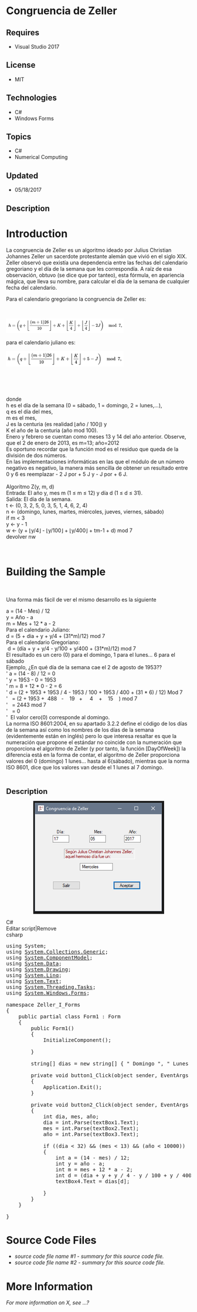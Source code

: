 # Congruencia de Zeller
## Requires
- Visual Studio 2017
## License
- MIT
## Technologies
- C#
- Windows Forms
## Topics
- C#
- Numerical Computing
## Updated
- 05/18/2017
## Description

<h1>Introduction</h1>
<p><span>La congruencia de Zeller es un algoritmo ideado por Julius Christian Johannes Zeller&nbsp;</span><span>un sacerdote protestante alem&aacute;n que vivi&oacute; en el siglo XIX. Zeller observ&oacute; que exist&iacute;a una dependencia entre las fechas
 del calendario gregoriano y el d&iacute;a de la semana que les correspond&iacute;a. A ra&iacute;z de esa observaci&oacute;n, obtuvo (se dice que por tanteo), esta f&oacute;rmula, en apariencia m&aacute;gica, que lleva su nombre,&nbsp;</span><span>para calcular
 el d&iacute;a de la semana de cualquier fecha del calendario.</span></p>
<div></div>
<div><span>Para el calendario gregoriano la congruencia de Zeller es:</span></div>
<p>&nbsp;</p>
<p><img id="173569" src="173569-captura_1.png" alt="" width="320" height="39"></p>
<p><span>para el calendario juliano es:</span></p>
<p><img id="173570" src="173570-captura_2.png" alt="" width="320" height="44"></p>
<p>&nbsp;</p>
<p>&nbsp;</p>
<div><span>donde<br>
h es el d&iacute;a de la semana (0 = s&aacute;bado, 1 = domingo, 2 = lunes,...),<br>
q es el d&iacute;a del mes,<br>
m es el mes,<br>
J es la centuria (es realidad &lfloor;a&ntilde;o / 100&rfloor;) y<br>
K el a&ntilde;o de la centuria (a&ntilde;o mod 100).<br>
Enero y febrero se cuentan como meses 13 y 14 del a&ntilde;o anterior. Observe, que el 2 de enero de 2013, es m=13; a&ntilde;o=2012<br>
Es oportuno recordar que la funci&oacute;n mod es el residuo que queda de la divisi&oacute;n de dos n&uacute;meros.<br>
En las implementaciones inform&aacute;ticas en las que el m&oacute;dulo de un n&uacute;mero negativo es negativo, la manera m&aacute;s sencilla de obtener un resultado entre 0 y 6 es reemplazar - 2 J por &#43; 5 J y - J por &#43; 6 J.<br>
<br>
Algoritmo Z(y, m, d)</span></div>
<div><span>Entrada: El a&ntilde;o y, mes m (1 &le; m &le; 12) y d&iacute;a d (1 &le; d &le; 31).</span></div>
<div><span>Salida: El d&iacute;a de la semana.</span></div>
<div><span>t &larr; (0, 3, 2, 5, 0, 3, 5, 1, 4, 6, 2, 4)&nbsp;</span></div>
<div><span>n &larr; (domingo, lunes, martes, mi&eacute;rcoles, jueves, viernes, s&aacute;bado)</span></div>
<div><span>if m &lt; 3&nbsp;</span></div>
<div><span>y &larr; y - 1&nbsp;</span></div>
<div><span>w &larr; (y &#43; &lfloor;y/4&rfloor; - &lfloor;y/100&rfloor; &#43; &lfloor;y/400&rfloor; &#43; tm-1 &#43; d) mod 7&nbsp;</span></div>
<div><span>devolver nw</span></div>
<p>&nbsp;</p>
<h1><span>Building the Sample</span></h1>
<p>&nbsp;</p>
<div>
<div><span>Una forma m&aacute;s f&aacute;cil de ver el mismo desarrollo es la siguiente</span></div>
</div>
<p><span></p>
<div>
<div></div>
</div>
<div>
<div>a = (14 - Mes) / 12</div>
</div>
<div>
<div>y = A&ntilde;o - a</div>
</div>
<div>
<div>m = Mes &#43; 12 * a - 2</div>
</div>
<div>
<div></div>
</div>
<div>
<div>Para el calendario Juliano:</div>
</div>
<div>
<div>d = (5 &#43; dia &#43; y &#43; y/4 &#43; (31*m)/12) mod 7</div>
</div>
<div>
<div></div>
</div>
<div>
<div>Para el calendario Gregoriano:</div>
</div>
<div>
<div>&nbsp;d = (d&iacute;a &#43; y &#43; y/4 - y/100 &#43; y/400 &#43; (31*m)/12) mod 7</div>
</div>
<div>
<div>El resultado es un cero (0) para el domingo, 1 para el lunes&hellip; 6 para el s&aacute;bado</div>
</div>
<div>
<div></div>
</div>
<div>
<div>Ejemplo, &iquest;En qu&eacute; d&iacute;a de la semana cae el 2 de agosto de 1953??</div>
</div>
<div>
<div>' a = (14 - 8) / 12 = 0</div>
</div>
<div>
<div>' y = 1953 - 0 = 1953</div>
</div>
<div>
<div>' m = 8 &#43; 12 * 0 - 2 = 6</div>
</div>
<div>
<div>' d = (2 &#43; 1953 &#43; 1953 / 4 - 1953 / 100 &#43; 1953 / 400 &#43; (31 * 6) / 12) Mod 7</div>
</div>
<div>
<div>' &nbsp; = (2 &#43; 1953 &#43; &nbsp;488 &nbsp; - &nbsp; &nbsp;19 &nbsp; &#43; &nbsp; &nbsp; 4 &nbsp; &nbsp;&#43; &nbsp; &nbsp;15 &nbsp; &nbsp;) mod 7</div>
</div>
<div>
<div>' &nbsp; = 2443 mod 7</div>
</div>
<div>
<div>' &nbsp; = 0</div>
</div>
<div>
<div>' &nbsp;El valor cero(0) corresponde al domingo.</div>
<div></div>
<div></div>
<div>La norma ISO 8601:2004, en su apartado 3.2.2 define el c&oacute;digo de los d&iacute;as de la semana as&iacute; como los nombres de los d&iacute;as de la semana (evidentemente est&aacute;n en ingl&eacute;s) pero lo que interesa resaltar es que la numeraci&oacute;n
 que propone el est&aacute;ndar no coincide con la numeraci&oacute;n que proporciona el algoritmo de Zeller (y por tanto, la funci&oacute;n [DayOfWeek]) la diferencia est&aacute; en la forma de contar, el algoritmo de Zeller proporciona valores del 0 (domingo)
 1 lunes&hellip; hasta al 6(s&aacute;bado), mientras que la norma ISO 8601, dice que los valores van desde el 1 lunes al 7 domingo.</div>
</div>
<div></div>
</span>
<p></p>
<p>&nbsp;</p>
<p><span style="font-size:20px; font-weight:bold">Description</span></p>
<p><img id="173572" src="173572-captura_3.png" alt="" width="357" height="307" style="display:block; margin-left:auto; margin-right:auto"></p>
<div class="scriptcode">
<div class="pluginEditHolder" pluginCommand="mceScriptCode">
<div class="title"><span>C#</span></div>
<div class="pluginLinkHolder"><span class="pluginEditHolderLink">Editar script</span>|<span class="pluginRemoveHolderLink">Remove</span></div>
<span class="hidden">csharp</span>

<div class="preview">
<pre class="csharp"><span class="cs__keyword">using</span>&nbsp;System;&nbsp;
<span class="cs__keyword">using</span>&nbsp;<a class="libraryLink" href="https://msdn.microsoft.com/es-ES/library/System.Collections.Generic.aspx" target="_blank" title="Auto generated link to System.Collections.Generic">System.Collections.Generic</a>;&nbsp;
<span class="cs__keyword">using</span>&nbsp;<a class="libraryLink" href="https://msdn.microsoft.com/es-ES/library/System.ComponentModel.aspx" target="_blank" title="Auto generated link to System.ComponentModel">System.ComponentModel</a>;&nbsp;
<span class="cs__keyword">using</span>&nbsp;<a class="libraryLink" href="https://msdn.microsoft.com/es-ES/library/System.Data.aspx" target="_blank" title="Auto generated link to System.Data">System.Data</a>;&nbsp;
<span class="cs__keyword">using</span>&nbsp;<a class="libraryLink" href="https://msdn.microsoft.com/es-ES/library/System.Drawing.aspx" target="_blank" title="Auto generated link to System.Drawing">System.Drawing</a>;&nbsp;
<span class="cs__keyword">using</span>&nbsp;<a class="libraryLink" href="https://msdn.microsoft.com/es-ES/library/System.Linq.aspx" target="_blank" title="Auto generated link to System.Linq">System.Linq</a>;&nbsp;
<span class="cs__keyword">using</span>&nbsp;<a class="libraryLink" href="https://msdn.microsoft.com/es-ES/library/System.Text.aspx" target="_blank" title="Auto generated link to System.Text">System.Text</a>;&nbsp;
<span class="cs__keyword">using</span>&nbsp;<a class="libraryLink" href="https://msdn.microsoft.com/es-ES/library/System.Threading.Tasks.aspx" target="_blank" title="Auto generated link to System.Threading.Tasks">System.Threading.Tasks</a>;&nbsp;
<span class="cs__keyword">using</span>&nbsp;<a class="libraryLink" href="https://msdn.microsoft.com/es-ES/library/System.Windows.Forms.aspx" target="_blank" title="Auto generated link to System.Windows.Forms">System.Windows.Forms</a>;&nbsp;
&nbsp;
<span class="cs__keyword">namespace</span>&nbsp;Zeller_I_Forms&nbsp;
{&nbsp;
&nbsp;&nbsp;&nbsp;&nbsp;<span class="cs__keyword">public</span>&nbsp;partial&nbsp;<span class="cs__keyword">class</span>&nbsp;Form1&nbsp;:&nbsp;Form&nbsp;
&nbsp;&nbsp;&nbsp;&nbsp;{&nbsp;
&nbsp;&nbsp;&nbsp;&nbsp;&nbsp;&nbsp;&nbsp;&nbsp;<span class="cs__keyword">public</span>&nbsp;Form1()&nbsp;
&nbsp;&nbsp;&nbsp;&nbsp;&nbsp;&nbsp;&nbsp;&nbsp;{&nbsp;
&nbsp;&nbsp;&nbsp;&nbsp;&nbsp;&nbsp;&nbsp;&nbsp;&nbsp;&nbsp;&nbsp;&nbsp;InitializeComponent();&nbsp;
&nbsp;
&nbsp;&nbsp;&nbsp;&nbsp;&nbsp;&nbsp;&nbsp;&nbsp;}&nbsp;
&nbsp;
&nbsp;&nbsp;&nbsp;&nbsp;&nbsp;&nbsp;&nbsp;&nbsp;<span class="cs__keyword">string</span>[]&nbsp;dias&nbsp;=&nbsp;<span class="cs__keyword">new</span>&nbsp;<span class="cs__keyword">string</span>[]&nbsp;{&nbsp;<span class="cs__string">&quot;&nbsp;Domingo&nbsp;&quot;</span>,&nbsp;<span class="cs__string">&quot;&nbsp;Lunes&nbsp;&quot;</span>,&nbsp;<span class="cs__string">&quot;&nbsp;Martes&nbsp;&quot;</span>,&nbsp;<span class="cs__string">&quot;&nbsp;Miercoles&nbsp;&quot;</span>,&nbsp;<span class="cs__string">&quot;&nbsp;Jueves&nbsp;&quot;</span>,&nbsp;<span class="cs__string">&quot;&nbsp;Viernes&nbsp;&quot;</span>,&nbsp;<span class="cs__string">&quot;&nbsp;Sabado&nbsp;&quot;</span>&nbsp;};&nbsp;
&nbsp;
&nbsp;&nbsp;&nbsp;&nbsp;&nbsp;&nbsp;&nbsp;&nbsp;<span class="cs__keyword">private</span>&nbsp;<span class="cs__keyword">void</span>&nbsp;button1_Click(<span class="cs__keyword">object</span>&nbsp;sender,&nbsp;EventArgs&nbsp;e)&nbsp;
&nbsp;&nbsp;&nbsp;&nbsp;&nbsp;&nbsp;&nbsp;&nbsp;{&nbsp;
&nbsp;&nbsp;&nbsp;&nbsp;&nbsp;&nbsp;&nbsp;&nbsp;&nbsp;&nbsp;&nbsp;&nbsp;Application.Exit();&nbsp;
&nbsp;&nbsp;&nbsp;&nbsp;&nbsp;&nbsp;&nbsp;&nbsp;}&nbsp;
&nbsp;
&nbsp;&nbsp;&nbsp;&nbsp;&nbsp;&nbsp;&nbsp;&nbsp;<span class="cs__keyword">private</span>&nbsp;<span class="cs__keyword">void</span>&nbsp;button2_Click(<span class="cs__keyword">object</span>&nbsp;sender,&nbsp;EventArgs&nbsp;e)&nbsp;
&nbsp;&nbsp;&nbsp;&nbsp;&nbsp;&nbsp;&nbsp;&nbsp;{&nbsp;
&nbsp;&nbsp;&nbsp;&nbsp;&nbsp;&nbsp;&nbsp;&nbsp;&nbsp;&nbsp;&nbsp;&nbsp;<span class="cs__keyword">int</span>&nbsp;dia,&nbsp;mes,&nbsp;a&ntilde;o;&nbsp;
&nbsp;&nbsp;&nbsp;&nbsp;&nbsp;&nbsp;&nbsp;&nbsp;&nbsp;&nbsp;&nbsp;&nbsp;dia&nbsp;=&nbsp;<span class="cs__keyword">int</span>.Parse(textBox1.Text);&nbsp;
&nbsp;&nbsp;&nbsp;&nbsp;&nbsp;&nbsp;&nbsp;&nbsp;&nbsp;&nbsp;&nbsp;&nbsp;mes&nbsp;=&nbsp;<span class="cs__keyword">int</span>.Parse(textBox2.Text);&nbsp;
&nbsp;&nbsp;&nbsp;&nbsp;&nbsp;&nbsp;&nbsp;&nbsp;&nbsp;&nbsp;&nbsp;&nbsp;a&ntilde;o&nbsp;=&nbsp;<span class="cs__keyword">int</span>.Parse(textBox3.Text);&nbsp;
&nbsp;
&nbsp;&nbsp;&nbsp;&nbsp;&nbsp;&nbsp;&nbsp;&nbsp;&nbsp;&nbsp;&nbsp;&nbsp;<span class="cs__keyword">if</span>&nbsp;((dia&nbsp;&lt;&nbsp;<span class="cs__number">32</span>)&nbsp;&amp;&amp;&nbsp;(mes&nbsp;&lt;&nbsp;<span class="cs__number">13</span>)&nbsp;&amp;&amp;&nbsp;(a&ntilde;o&nbsp;&lt;&nbsp;<span class="cs__number">10000</span>))&nbsp;
&nbsp;&nbsp;&nbsp;&nbsp;&nbsp;&nbsp;&nbsp;&nbsp;&nbsp;&nbsp;&nbsp;&nbsp;{&nbsp;
&nbsp;&nbsp;&nbsp;&nbsp;&nbsp;&nbsp;&nbsp;&nbsp;&nbsp;&nbsp;&nbsp;&nbsp;&nbsp;&nbsp;&nbsp;&nbsp;<span class="cs__keyword">int</span>&nbsp;a&nbsp;=&nbsp;(<span class="cs__number">14</span>&nbsp;-&nbsp;mes)&nbsp;/&nbsp;<span class="cs__number">12</span>;&nbsp;
&nbsp;&nbsp;&nbsp;&nbsp;&nbsp;&nbsp;&nbsp;&nbsp;&nbsp;&nbsp;&nbsp;&nbsp;&nbsp;&nbsp;&nbsp;&nbsp;<span class="cs__keyword">int</span>&nbsp;y&nbsp;=&nbsp;a&ntilde;o&nbsp;-&nbsp;a;&nbsp;
&nbsp;&nbsp;&nbsp;&nbsp;&nbsp;&nbsp;&nbsp;&nbsp;&nbsp;&nbsp;&nbsp;&nbsp;&nbsp;&nbsp;&nbsp;&nbsp;<span class="cs__keyword">int</span>&nbsp;m&nbsp;=&nbsp;mes&nbsp;&#43;&nbsp;<span class="cs__number">12</span>&nbsp;*&nbsp;a&nbsp;-&nbsp;<span class="cs__number">2</span>;&nbsp;
&nbsp;&nbsp;&nbsp;&nbsp;&nbsp;&nbsp;&nbsp;&nbsp;&nbsp;&nbsp;&nbsp;&nbsp;&nbsp;&nbsp;&nbsp;&nbsp;<span class="cs__keyword">int</span>&nbsp;d&nbsp;=&nbsp;(dia&nbsp;&#43;&nbsp;y&nbsp;&#43;&nbsp;y&nbsp;/&nbsp;<span class="cs__number">4</span>&nbsp;-&nbsp;y&nbsp;/&nbsp;<span class="cs__number">100</span>&nbsp;&#43;&nbsp;y&nbsp;/&nbsp;<span class="cs__number">400</span>&nbsp;&#43;&nbsp;(<span class="cs__number">31</span>&nbsp;*&nbsp;m)&nbsp;/&nbsp;<span class="cs__number">12</span>)&nbsp;%&nbsp;<span class="cs__number">7</span>;&nbsp;
&nbsp;&nbsp;&nbsp;&nbsp;&nbsp;&nbsp;&nbsp;&nbsp;&nbsp;&nbsp;&nbsp;&nbsp;&nbsp;&nbsp;&nbsp;&nbsp;textBox4.Text&nbsp;=&nbsp;dias[d];&nbsp;
&nbsp;
&nbsp;&nbsp;&nbsp;&nbsp;&nbsp;&nbsp;&nbsp;&nbsp;&nbsp;&nbsp;&nbsp;&nbsp;}&nbsp;
&nbsp;&nbsp;&nbsp;&nbsp;&nbsp;&nbsp;&nbsp;&nbsp;}&nbsp;
&nbsp;&nbsp;&nbsp;&nbsp;}&nbsp;
&nbsp;
}</pre>
</div>
</div>
</div>
<h1><span>Source Code Files</span></h1>
<ul>
<li><em>source code file name #1 - summary for this source code file.</em> </li><li><em><em>source code file name #2 - summary for this source code file.</em></em>
</li></ul>
<h1>More Information</h1>
<p><em>For more information on X, see ...?</em></p>

